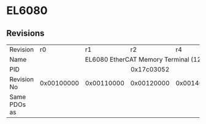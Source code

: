 # EL6080

## Revisions
<table>
<tr>
<td>Revision</td>
<td>r0</td>
<td>r1</td>
<td>r2</td>
<td>r4</td>
<td>r6</td>
</tr>
<tr>
<td>Name</td>
<td colspan=5 align="center">EL6080 EtherCAT Memory Terminal (128kB)</td>
</tr>
<tr>
<td>PID</td>
<td colspan=5 align="center">0x17c03052</td>
</tr>
<tr>
<td>Revision No</td>
<td>0x00100000</td>
<td>0x00110000</td>
<td>0x00120000</td>
<td>0x00140000</td>
<td>0x00160000</td>
</tr>
<tr>
<td>Same PDOs as</td>
<td colspan=4 align="center"></td>
<td><a href="EP6080-0000.md">EP6080-0000 r0</a></td>
</tr>
</table>
